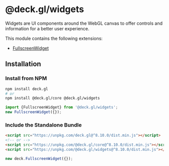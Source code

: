 # @deck.gl/widgets

Widgets are UI components around the WebGL canvas to offer controls and information for a better user experience.

This module contains the following extensions:

- [FullscreenWidget](./fullscreen-widget.md)

## Installation

### Install from NPM

```bash
npm install deck.gl
# or
npm install @deck.gl/core @deck.gl/widgets
```

```js
import {FullscreenWidget} from '@deck.gl/widgets';
new FullscreenWidget({});
```

### Include the Standalone Bundle

```html
<script src="https://unpkg.com/deck.gl@^8.10.0/dist.min.js"></script>
<!-- or -->
<script src="https://unpkg.com/@deck.gl/core@^8.10.0/dist.min.js"></script>
<script src="https://unpkg.com/@deck.gl/widgets@^8.10.0/dist.min.js"></script>
```

```js
new deck.FullscreenWidget({});
```
